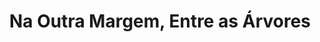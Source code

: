 ---
ref: sol-030-0048
title: ["Na Outra Margem, Entre as Árvores"]
author_name: ["Infante do Carmo"]
publisher: ["Livros do Brasil"]
year: "unknown date"
origin: ["Portugal"]
formats: ["book-cover"]
disciplines: ["graphic-design"]
tags:
layout: artifact
status: null
published: false
int_published: false
image_count:
date_added: 2023-06-16
batch:
---